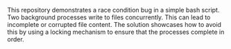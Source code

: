 This repository demonstrates a race condition bug in a simple bash script.  Two background processes write to files concurrently. This can lead to incomplete or corrupted file content. The solution showcases how to avoid this by using a locking mechanism to ensure that the processes complete in order.